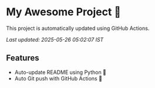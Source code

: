 # My Awesome Project 🚀

This project is automatically updated using GitHub Actions.

_Last updated: 2025-05-26 05:02:07 IST_

## Features
- Auto-update README using Python 🐍
- Auto Git push with GitHub Actions 🤖
